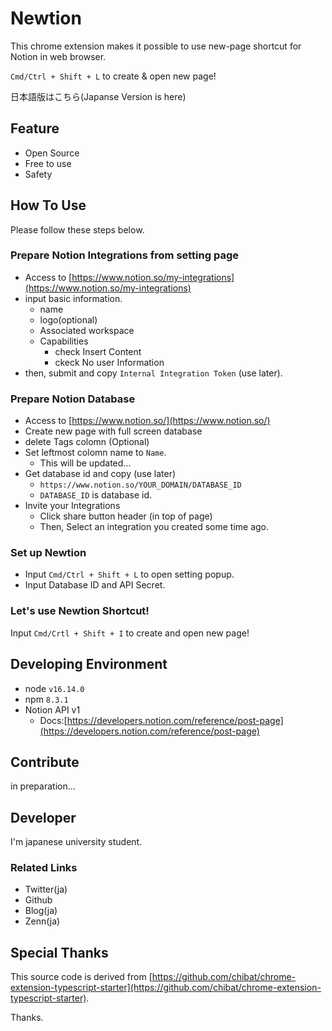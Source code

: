 # Newtion

This chrome extension makes it possible to use new-page shortcut for Notion in web browser.

`Cmd/Ctrl + Shift + L` to create & open new page!

日本語版はこちら(Japanse Version is here)

## Feature

- Open Source
- Free to use
- Safety

## How To Use

Please follow these steps below.

### Prepare Notion Integrations from setting page

- Access to [https://www.notion.so/my-integrations](https://www.notion.so/my-integrations)
- input basic information.
  - name
  - logo(optional)
  - Associated workspace
  - Capabilities
    - check Insert Content
    - ckeck No user Information
- then, submit and copy `Internal Integration Token` (use later).

### Prepare Notion Database

- Access to [https://www.notion.so/](https://www.notion.so/)
- Create new page with full screen database
- delete Tags colomn (Optional)
- Set leftmost colomn name to `Name`.
  - This will be updated...
- Get database id and copy (use later)
  - `https://www.notion.so/YOUR_DOMAIN/DATABASE_ID`
  - `DATABASE_ID` is database id.
- Invite your Integrations
  - Click share button header (in top of page)
  - Then, Select an integration you created some time ago.

### Set up Newtion

- Input `Cmd/Ctrl + Shift + L` to open setting popup.
- Input Database ID and API Secret.

### Let's use Newtion Shortcut!

Input `Cmd/Crtl + Shift + I` to create and open new page!

## Developing Environment

- node `v16.14.0`
- npm `8.3.1`
- Notion API v1
  - Docs:[https://developers.notion.com/reference/post-page](https://developers.notion.com/reference/post-page)

## Contribute

in preparation...

## Developer

I'm japanese university student.

### Related Links

- Twitter(ja)
- Github
- Blog(ja)
- Zenn(ja)

## Special Thanks

This source code is derived from [https://github.com/chibat/chrome-extension-typescript-starter](https://github.com/chibat/chrome-extension-typescript-starter).

Thanks.
